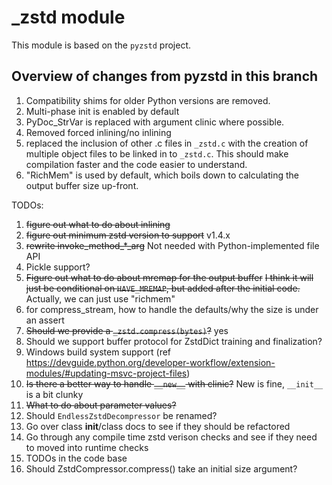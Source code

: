 # _zstd module

This module is based on the `pyzstd` project.

## Overview of changes from pyzstd in this branch

1. Compatibility shims for older Python versions are removed.
2. Multi-phase init is enabled by default
3. PyDoc_StrVar is replaced with argument clinic where possible.
4. Removed forced inlining/no inlining
5. replaced the inclusion of other .c files in `_zstd.c` with the creation of multiple object files to be linked in to `_zstd.c`. This should make compilation faster and the code easier to understand.
6. "RichMem" is used by default, which boils down to calculating the output buffer size up-front.


TODOs:
1. ~~figure out what to do about inlining~~
2. ~~figure out minimum zstd version to support~~ v1.4.x
3. ~~rewrite invoke_method_*_arg~~ Not needed with Python-implemented file API
4. Pickle support?
5. ~~Figure out what to do about mremap for the output buffer~~ ~~I think it will just be conditional on `HAVE_MREMAP`, but added after the initial code.~~ Actually, we can just use "richmem"
6. for compress_stream, how to handle the defaults/why the size is under an assert
7. ~~Should we provide a `_zstd.compress(bytes)`?~~ yes
8. Should we support buffer protocol for ZstdDict training and finalization?
9. Windows build system support (ref https://devguide.python.org/developer-workflow/extension-modules/#updating-msvc-project-files)
10. ~~Is there a better way to handle `__new__` with clinic?~~ New is fine, `__init__` is a bit clunky
11. ~~What to do about parameter values?~~
12. Should `EndlessZstdDecompressor` be renamed?
13. Go over class __init__/class docs to see if they should be refactored
14. Go through any compile time zstd verison checks and see if they need to moved into runtime checks
15. TODOs in the code base
16. Should ZstdCompressor.compress() take an initial size argument?
